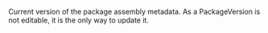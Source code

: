 Current version of the package assembly metadata. As a PackageVersion is not editable, it is the only way  to update it.